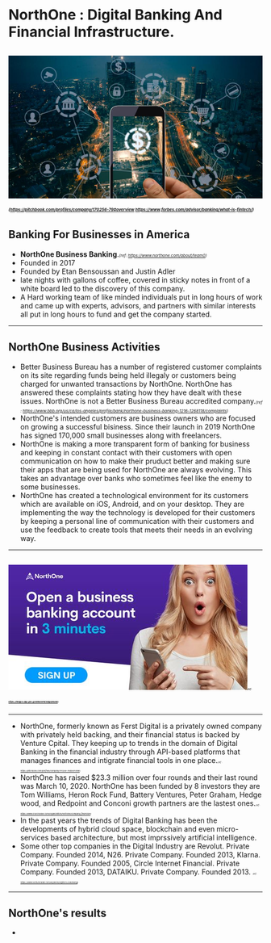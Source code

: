 # NorthOne : Digital Banking And Financial Infrastructure.
![alt text](Images/image_1.jpg)
<span style="font-size:8px">*(https://pitchbook.com/profiles/company/170256-79#overview https://www.forbes.com/advisor/banking/what-is-fintech/)*</span>
---

## Banking For Businesses in America
* **NorthOne Business Banking**.<span style="font-size:8px">*(ref: https://www.northone.com/about/team0)*</span>
* Founded in 2017
* Founded by Etan Bensoussan and Justin Adler
* late nights with gallons of coffee, covered in sticky notes in front of a white board led to the discovery of this company.
* A Hard working team of like minded individuals put in long hours of work and came up with experts, advisors, and partners with similar interests all put in long hours to fund and get the company started.
---

## NorthOne Business Activities
* Better Business Bureau has a number of registered customer complaints on its site regarding funds being held illegaly or customers being charged for unwanted transactions by NorthOne. NorthOne has answered these complaints stating how they have dealt with these issues. NorthOne is not a Better Business Bureau accredited company.<span style="font-size:8px">*(ref : https://www.bbb.org/us/ca/los-angeles/profile/bank/northone-business-banking-1216-1268118/complaints)*</span>
* NorthOne's intended customers are business owners who are focused on growing a successful bisiness. Since their launch in 2019 NorthOne has signed 170,000 small businesses along with freelancers.
* NorthOne is making a more transparent form of banking for business and keeping in constant contact with their customers with open communication on how to make their pruduct better and making sure their apps that are being used for NorthOne are always evolving. This takes an advantage over banks who sometimes feel like the enemy to some businesses.
* NorthOne has created a technological environment for its customers which are available on iOS, Android, and on your desktop. They are implementing the way the technology is developed for their customers by keeping a personal line of communication with their customers and use the feedback to create tools that meets their needs in an evolving way.
---

## ![alt text](Images/image_3.jpg)<span style="font-size:4px">*(ref : https://images.app.goo.gl/wawZ8FdiGwgQdsud8)*</span>
---
* NorthOne, formerly known as Ferst Digital is a privately owned company with privately held backing, and their financial status is backed by Venture Cpital. They keeping up to trends in the domain of Digital Banking in the financial industry through API-based platforms that manages finances and intigrate financial tools in one place.<span style="font-size:4px">*(ref : https://pitchbook.com/profiles/company/170256-79#overview)*</span>
* NorthOne has raised $23.3 million over four rounds and their last round was March 10, 2020. NorthOne has been funded by 8 investors they are Tom Williams, Heron Rock Fund, Battery Ventures, Peter Graham, Hedge wood, and Redpoint and Conconi growth partners are the lastest ones.<span style="font-size:4px">*(ref : https://www.crunchbase.com/organization/northone/company_financials)*</span>
* In the past years the trends of Digital Banking has been the developments of hybrid cloud space, blockchain and even micro-services based architecture, but most imprssively artificial intelligence.
* Some other top companies in the Digital Industry are Revolut. Private Company. Founded 2014, N26. Private Company. Founded 2013, Klarna. Private Company. Founded 2005, Circle Internet Financial. Private Company. Founded 2013, DATAIKU. Private Company. Founded 2013. <span style="font-size:4px">*(ref: https://www.ventureradar.com/keyword/Digital%20Banking)*</span>
---
## NorthOne's results
*




